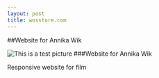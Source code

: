 ```yaml
---
layout: post
title: wosstore.com
---
```

##Website for Annika Wik

![This is a test picture]({{site.url}}/images/wostest.png)
###Website for Annika Wik

Responsive website for film

